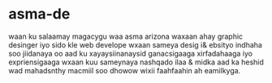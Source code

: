 # asma-de
waan ku salaamay magacygu waa asma arizona waxaan ahay graphic desinger iyo sido kle web develope wxaan sameya desig i&amp; ebsityo indhaha soo jiidanaya oo aad ku xayaysiinanaysid ganacsigaaga xirfadahaaga iyo expriensigaaga wxaan kuu sameynaya nashqado ilaa &amp; midka aad ka heshid wad mahadsnthy macmiil soo dhowow wixii faahfaahin ah eamilkyga.
